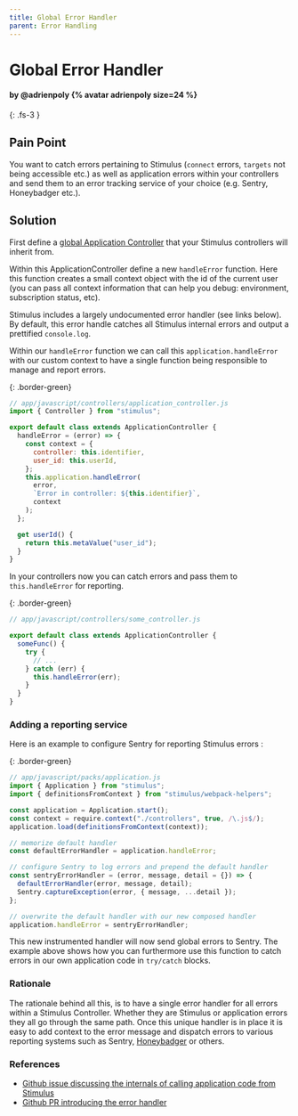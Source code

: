 ```yaml
---
title: Global Error Handler
parent: Error Handling
---
```


# Global Error Handler

#### by @adrienpoly {% avatar adrienpoly size=24 %}
{: .fs-3 }

## Pain Point

You want to catch errors pertaining to Stimulus (`connect` errors, `targets` not being accessible etc.) as well as application errors within your controllers and send them to an error tracking service of your choice (e.g. Sentry, Honeybadger etc.).

## Solution

First define a [global Application Controller](./architecture/application-controller.md) that your Stimulus controllers will inherit from.

Within this ApplicationController define a new `handleError` function. Here this function creates a small context object with the id of the current user (you can pass all context information that can help you debug: environment, subscription status, etc).

Stimulus includes a largely undocumented error handler (see links below). By default, this error handle catches all Stimulus internal errors and output a prettified `console.log`.

Within our `handleError` function we can call this `application.handleError` with our custom context to have a single function being responsible to manage and report errors.

{: .border-green}

```js
// app/javascript/controllers/application_controller.js
import { Controller } from "stimulus";

export default class extends ApplicationController {
  handleError = (error) => {
    const context = {
      controller: this.identifier,
      user_id: this.userId,
    };
    this.application.handleError(
      error,
      `Error in controller: ${this.identifier}`,
      context
    );
  };

  get userId() {
    return this.metaValue("user_id");
  }
}
```

In your controllers now you can catch errors and pass them to `this.handleError` for reporting.

{: .border-green}

```js
// app/javascript/controllers/some_controller.js

export default class extends ApplicationController {
  someFunc() {
    try {
      // ...
    } catch (err) {
      this.handleError(err);
    }
  }
}
```

### Adding a reporting service

Here is an example to configure Sentry for reporting Stimulus errors :

{: .border-green}

```js
// app/javascript/packs/application.js
import { Application } from "stimulus";
import { definitionsFromContext } from "stimulus/webpack-helpers";

const application = Application.start();
const context = require.context("./controllers", true, /\.js$/);
application.load(definitionsFromContext(context));

// memorize default handler
const defaultErrorHandler = application.handleError;

// configure Sentry to log errors and prepend the default handler
const sentryErrorHandler = (error, message, detail = {}) => {
  defaultErrorHandler(error, message, detail);
  Sentry.captureException(error, { message, ...detail });
};

// overwrite the default handler with our new composed handler
application.handleError = sentryErrorHandler;
```

This new instrumented handler will now send global errors to Sentry. The example above shows how you can furthermore use this function to catch errors in our own application code in `try/catch` blocks.

### Rationale

The rationale behind all this, is to have a single error handler for all errors within a Stimulus Controller. Whether they are Stimulus or application errors they all go through the same path. Once this unique handler is in place it is easy to add context to the error message and dispatch errors to various reporting systems such as Sentry, [Honeybadger](https://docs.honeybadger.io/lib/javascript/integration/stimulus.html) or others.

### References

- [Github issue discussing the internals of calling application code from Stimulus](https://github.com/stimulusjs/stimulus/issues/236)
- [Github PR introducing the error handler](https://github.com/stimulusjs/stimulus/pull/53)
